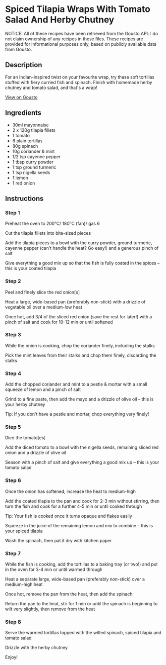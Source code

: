 # Spiced Tilapia Wraps With Tomato Salad And Herby Chutney 

NOTICE: All of these recipes have been retrieved from the Gousto API. I do not claim ownership of any recipes in these files. These recipes are provided for informational purposes only, based on publicly available data from Gousto.

## Description

For an Indian-inspired twist on your favourite wrap, try these soft tortillas stuffed with fiery curried fish and spinach. Finish with homemade herby chutney and tomato salad, and that's a wrap!

[View on Gousto](https://www.gousto.co.uk/recipes/cookbook/spiced-tilapia-wraps-with-tomato-salad-and-mint-chutney)

## Ingredients

- 30ml mayonnaise
- 2 x 120g tilapia fillets
- 1 tomato
-  6 plain tortillas
- 80g spinach
- 10g coriander & mint
- 1/2 tsp cayenne pepper
- 1 tbsp curry powder
- 1 tsp ground turmeric
- 1 tsp nigella seeds
- 1 lemon
- 1 red onion

## Instructions


### Step 1

Preheat the oven to 200°C/ 180°C (fan)/ gas 6

Cut the tilapia fillets into bite-sized pieces

Add the tilapia pieces to a bowl with the curry powder, ground turmeric, cayenne pepper (can't handle the heat? Go easy!) and a generous pinch of salt

Give everything a good mix up so that the fish is fully coated in the spices – this is your coated tilapia


### Step 2

Peel and finely slice the red onion<span class="text-danger">[s]</span>

Heat a large, wide-based pan (preferably non-stick) with a drizzle of vegetable oil over a medium-low heat

Once hot, add 3/4 of the sliced red onion (save the rest for later!) with a pinch of salt and cook for 10-12 min or until softened


### Step 3

While the onion is cooking, chop the coriander finely, including the stalks

Pick the mint leaves from their stalks and chop them finely, discarding the stalks


### Step 4

Add the chopped coriander and mint to a pestle & mortar with a small squeeze of lemon and a pinch of salt

Grind to a fine paste, then add the mayo and a drizzle of olive oil – this is your herby chutney

Tip: If you don't have a pestle and mortar, chop everything very finely!


### Step 5

Dice the tomato<span class="text-danger">[es]</span>

Add the diced tomato to a bowl with the nigella seeds, remaining sliced red onion and a drizzle of olive oil

Season with a pinch of salt and give everything a good mix up – this is your tomato salad


### Step 6

Once the onion has softened, increase the heat to medium-high

Add the coated tilapia to the pan and cook for 2-3 min without stirring, then turn the fish and cook for a further 4-5 min or until cooked through

Tip: Your fish is cooked once it turns opaque and flakes easily

Squeeze in the juice of the remaining lemon and mix to combine – this is your spiced tilapia

Wash the spinach, then pat it dry with kitchen paper


### Step 7

While the fish is cooking, add the tortillas to a baking tray (or two!) and put in the oven for 3-4 min or until warmed through

Heat a separate large, wide-based pan (preferably non-stick) over a medium-high heat

Once hot, remove the pan from the heat, then add the spinach

Return the pan to the heat, stir for 1 min or until the spinach is beginning to wilt very slightly, then remove from the heat

### Step 8

Serve the warmed tortillas topped with the wilted spinach, spiced tilapia and tomato salad

Drizzle with the herby chutney

Enjoy!

